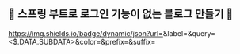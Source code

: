 🤘 스프링 부트로 로그인 기능이 없는 블로그 만들기 🤘
 ------------------------------------

https://img.shields.io/badge/dynamic/json?url=<URL>&label=<LABEL>&query=<$.DATA.SUBDATA>&color=<COLOR>&prefix=<PREFIX>&suffix=<SUFFIX>
